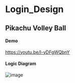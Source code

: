# Login_Design
## Pikachu Volley Ball
#### Demo
https://youtu.be/I-yDFgWQbnY

#### Logic Diagram
![image](https://user-images.githubusercontent.com/56186644/192435712-1ea49dea-ee62-4808-a946-bb7ba04d0ec8.png)
